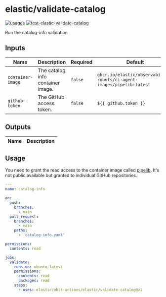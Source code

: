# <!--name-->elastic/validate-catalog<!--/name-->

[![usages](https://img.shields.io/badge/usages-white?logo=githubactions&logoColor=blue)](https://github.com/search?q=elastic%2Foblt-actions%2Felastic%2Fvalidate-catalog+%28path%3A.github%2Fworkflows+OR+path%3A**%2Faction.yml+OR+path%3A**%2Faction.yaml%29&type=code)
[![test-elastic-validate-catalog](https://github.com/elastic/oblt-actions/actions/workflows/test-elastic-validate-catalog.yml/badge.svg?branch=main)](https://github.com/elastic/oblt-actions/actions/workflows/test-elastic-validate-catalog.yml)

<!--description-->
Run the catalog-info validation
<!--/description-->

## Inputs
<!--inputs-->
| Name              | Description                       | Required | Default                                                               |
|-------------------|-----------------------------------|----------|-----------------------------------------------------------------------|
| `container-image` | The catalog info container image. | `false`  | `ghcr.io/elastic/observability-robots/ci-agent-images/pipelib:latest` |
| `github-token`    | The GitHub access token.          | `false`  | `${{ github.token }}`                                                 |
<!--/inputs-->

## Outputs

<!--outputs-->
| Name | Description |
|------|-------------|
<!--/outputs-->

## Usage

You need to grant the read access to the container image called [pipelib](https://github.com/orgs/elastic/packages?tab=packages&q=pipelib). It's not public available but granted to individual GitHub repositories.


<!--usage action="elastic/oblt-actions/**" version="env:VERSION"-->
```yaml
---
name: catalog-info

on:
  push:
    branches:
      - main
  pull_request:
    branches:
      - main
    paths:
      - 'catalog-info.yaml'

permissions:
  contents: read

jobs:
  validate:
    runs-on: ubuntu-latest
    permissions:
      contents: read
      packages: read
    steps:
      - uses: elastic/oblt-actions/elastic/validate-catalog@v1
```
<!--/usage-->
